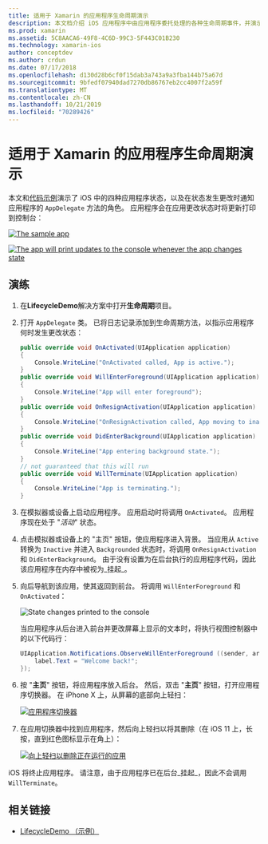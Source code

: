 ```yaml
---
title: 适用于 Xamarin 的应用程序生命周期演示
description: 本文档介绍 iOS 应用程序中由应用程序委托处理的各种生命周期事件，并演示如何处理这些事件。
ms.prod: xamarin
ms.assetid: 5C8AACA6-49F8-4C6D-99C3-5F443C01B230
ms.technology: xamarin-ios
author: conceptdev
ms.author: crdun
ms.date: 07/17/2018
ms.openlocfilehash: d130d28b6cf0f15dab3a743a9a3fba144b75a67d
ms.sourcegitcommit: 9bfedf07940dad7270db86767eb2cc4007f2a59f
ms.translationtype: MT
ms.contentlocale: zh-CN
ms.lasthandoff: 10/21/2019
ms.locfileid: "70289426"
---
```

# <a name="application-lifecycle-demo-for-xamarinios"></a>适用于 Xamarin 的应用程序生命周期演示

本文和[代码示例](https://docs.microsoft.com/samples/xamarin/ios-samples/lifecycledemo)演示了 iOS 中的四种应用程序状态，以及在状态发生更改时通知应用程序的 `AppDelegate` 方法的角色。 应用程序会在应用更改状态时将更新打印到控制台：

[![](application-lifecycle-demo-images/image3-sml.png "The sample app")](application-lifecycle-demo-images/image3.png#lightbox)

[![](application-lifecycle-demo-images/image4.png "The app will print updates to the console whenever the app changes state")](application-lifecycle-demo-images/image4.png#lightbox)

## <a name="walkthrough"></a>演练

1. 在**LifecycleDemo**解决方案中打开**生命周期**项目。
1. 打开 `AppDelegate` 类。 已将日志记录添加到生命周期方法，以指示应用程序何时发生更改状态：

    ```csharp
    public override void OnActivated(UIApplication application)
    {
        Console.WriteLine("OnActivated called, App is active.");
    }
    public override void WillEnterForeground(UIApplication application)
    {
        Console.WriteLine("App will enter foreground");
    }
    public override void OnResignActivation(UIApplication application)
    {
        Console.WriteLine("OnResignActivation called, App moving to inactive state.");
    }
    public override void DidEnterBackground(UIApplication application)
    {
        Console.WriteLine("App entering background state.");
    }
    // not guaranteed that this will run
    public override void WillTerminate(UIApplication application)
    {
        Console.WriteLine("App is terminating.");
    }
    ```

1. 在模拟器或设备上启动应用程序。 应用启动时将调用 `OnActivated`。 应用程序现在处于 "_活动_" 状态。
1. 点击模拟器或设备上的 "主页" 按钮，使应用程序进入背景。 当应用从 `Active` 转换为 `Inactive` 并进入 `Backgrounded` 状态时，将调用 `OnResignActivation` 和 `DidEnterBackground`。 由于没有设置为在后台执行的应用程序代码，因此该应用程序在内存中被视为_挂起_。
1. 向后导航到该应用，使其返回到前台。 将调用 `WillEnterForeground` 和 `OnActivated`：

    ![](application-lifecycle-demo-images/image4.png "State changes printed to the console")

    当应用程序从后台进入前台并更改屏幕上显示的文本时，将执行视图控制器中的以下代码行：

    ```csharp
    UIApplication.Notifications.ObserveWillEnterForeground ((sender, args) => {
        label.Text = "Welcome back!";
    });
    ```

1. 按 "**主页**" 按钮，将应用程序放入后台。 然后，双击 "**主页**" 按钮，打开应用程序切换器。 在 iPhone X 上，从屏幕的底部向上轻扫：

    [![应用程序切换器](application-lifecycle-demo-images/app-switcher-sml.png "应用程序切换器")](application-lifecycle-demo-images/app-switcher.png#lightbox)
  
1. 在应用切换器中找到应用程序，然后向上轻扫以将其删除（在 iOS 11 上，长按，直到红色图标显示在角上）：

    [![向上轻扫以删除正在运行的应用](application-lifecycle-demo-images/app-switcher-swipe-sml.png "向上轻扫以删除正在运行的应用")](application-lifecycle-demo-images/app-switcher-swipe.png#lightbox)

iOS 将终止应用程序。 请注意，由于应用程序已在后台_挂起_，因此不会调用 `WillTerminate`。

## <a name="related-links"></a>相关链接

- [LifecycleDemo （示例）](https://docs.microsoft.com/samples/xamarin/ios-samples/lifecycledemo)
